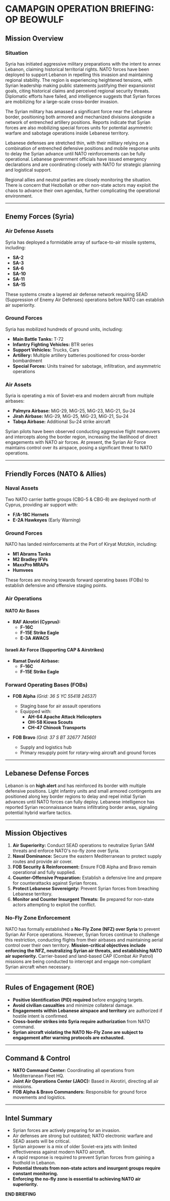 # CAMAPGIN OPERATION BRIEFING: OP BEOWULF

## **Mission Overview**

### **Situation**
Syria has initiated aggressive military preparations with the intent to annex Lebanon, claiming historical territorial rights. NATO forces have been deployed to support Lebanon in repelling this invasion and maintaining regional stability. The region is experiencing heightened tensions, with Syrian leadership making public statements justifying their expansionist goals, citing historical claims and perceived regional security threats. Diplomatic efforts have failed, and intelligence suggests that Syrian forces are mobilizing for a large-scale cross-border invasion.

The Syrian military has amassed a significant force near the Lebanese border, positioning both armored and mechanized divisions alongside a network of entrenched artillery positions. Reports indicate that Syrian forces are also mobilizing special forces units for potential asymmetric warfare and sabotage operations inside Lebanese territory.

Lebanese defenses are stretched thin, with their military relying on a combination of entrenched defensive positions and mobile response units to delay the Syrian advance until NATO reinforcements can be fully operational. Lebanese government officials have issued emergency declarations and are coordinating closely with NATO for strategic planning and logistical support.

Regional allies and neutral parties are closely monitoring the situation. There is concern that Hezbollah or other non-state actors may exploit the chaos to advance their own agendas, further complicating the operational environment.

---

## **Enemy Forces (Syria)**

### **Air Defense Assets**
Syria has deployed a formidable array of surface-to-air missile systems, including:
- **SA-2**
- **SA-3**
- **SA-6**
- **SA-10**
- **SA-11**
- **SA-15**

These systems create a layered air defense network requiring SEAD (Suppression of Enemy Air Defenses) operations before NATO can establish air superiority.

### **Ground Forces**
Syria has mobilized hundreds of ground units, including:
- **Main Battle Tanks:** T-72
- **Infantry Fighting Vehicles:** BTR series
- **Support Vehicles:** Trucks, Cars
- **Artillery:** Multiple artillery batteries positioned for cross-border bombardment
- **Special Forces:** Units trained for sabotage, infiltration, and asymmetric operations

### **Air Assets**
Syria is operating a mix of Soviet-era and modern aircraft from multiple airbases:
- **Palmyra Airbase:** MiG-29, MiG-25, MiG-23, MiG-21, Su-24
- **Jirah Airbase:** MiG-29, MiG-25, MiG-23, MiG-21, Su-24
- **Tabqa Airbase:** Additional Su-24 strike aircraft

Syrian pilots have been observed conducting aggressive flight maneuvers and intercepts along the border region, increasing the likelihood of direct engagements with NATO air forces. At present, the Syrian Air Force maintains control over its airspace, posing a significant threat to NATO operations.

---

## **Friendly Forces (NATO & Allies)**

### **Naval Assets**
Two NATO carrier battle groups (CBG-5 & CBG-8) are deployed north of Cyprus, providing air support with:
- **F/A-18C Hornets**
- **E-2A Hawkeyes** (Early Warning)

### **Ground Forces**
NATO has landed reinforcements at the Port of Kiryat Motzkin, including:
- **M1 Abrams Tanks**
- **M2 Bradley IFVs**
- **MaxxPro MRAPs**
- **Humvees**

These forces are moving towards forward operating bases (FOBs) to establish defensive and offensive staging points.

### **Air Operations**
#### **NATO Air Bases**
- **RAF Akrotiri (Cyprus):**
  - **F-16C**
  - **F-15E Strike Eagle**
  - **E-3A AWACS**

#### **Israeli Air Force (Supporting CAP & Airstrikes)**
- **Ramat David Airbase:**
  - **F-16C**
  - **F-15E Strike Eagle**

### **Forward Operating Bases (FOBs)**
- **FOB Alpha** *(Grid: 36 S YC 55418 24537)*
  - Staging base for air assault operations
  - Equipped with:
    - **AH-64 Apache Attack Helicopters**
    - **OH-58 Kiowa Scouts**
    - **CH-47 Chinook Transports**

- **FOB Bravo** *(Grid: 37 S BT 32677 74560)*
  - Supply and logistics hub
  - Primary resupply point for rotary-wing aircraft and ground forces

---

## **Lebanese Defense Forces**
Lebanon is on **high alert** and has reinforced its border with multiple defensive positions. Light infantry units and small armored contingents are positioned along key border regions to delay and repel initial Syrian advances until NATO forces can fully deploy. Lebanese intelligence has reported Syrian reconnaissance teams infiltrating border areas, signaling potential hybrid warfare tactics.

---

## **Mission Objectives**
1. **Air Superiority:** Conduct SEAD operations to neutralize Syrian SAM threats and enforce NATO's no-fly zone over Syria.
2. **Naval Dominance:** Secure the eastern Mediterranean to protect supply routes and provide air cover.
3. **FOB Security & Reinforcement:** Ensure FOB Alpha and Bravo remain operational and fully supplied.
4. **Counter-Offensive Preparation:** Establish a defensive line and prepare for counterattacks against Syrian forces.
5. **Protect Lebanese Sovereignty:** Prevent Syrian forces from breaching Lebanese territory.
6. **Monitor and Counter Insurgent Threats:** Be prepared for non-state actors attempting to exploit the conflict.

### **No-Fly Zone Enforcement**
NATO has formally established a **No-Fly Zone (NFZ) over Syria** to prevent Syrian Air Force operations. However, Syrian forces continue to challenge this restriction, conducting flights from their airbases and maintaining aerial control over their own territory. **Mission-critical objectives include enforcing the NFZ, neutralizing Syrian air threats, and establishing NATO air superiority.** Carrier-based and land-based CAP (Combat Air Patrol) missions are being conducted to intercept and engage non-compliant Syrian aircraft when necessary.

---

## **Rules of Engagement (ROE)**
- **Positive Identification (PID) required** before engaging targets.
- **Avoid civilian casualties** and minimize collateral damage.
- **Engagements within Lebanese airspace and territory** are authorized if hostile intent is confirmed.
- **Cross-border strikes into Syria require authorization** from NATO command.
- **Syrian aircraft violating the NATO No-Fly Zone are subject to engagement after warning protocols are exhausted.**

---

## **Command & Control**
- **NATO Command Center:** Coordinating all operations from Mediterranean Fleet HQ.
- **Joint Air Operations Center (JAOC):** Based in Akrotiri, directing all air missions.
- **FOB Alpha & Bravo Commanders:** Responsible for ground force movements and logistics.

---

## **Intel Summary**
- Syrian forces are actively preparing for an invasion.
- Air defenses are strong but outdated; NATO electronic warfare and SEAD assets will be critical.
- Syrian airpower is a mix of older Soviet-era jets with limited effectiveness against modern NATO aircraft.
- A rapid response is required to prevent Syrian forces from gaining a foothold in Lebanon.
- **Potential threats from non-state actors and insurgent groups require constant monitoring.**
- **Enforcing the no-fly zone is essential to achieving NATO air superiority.**

**END BRIEFING**